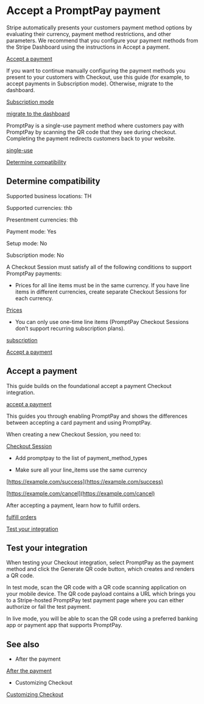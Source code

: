 # Accept a PromptPay payment

Stripe automatically presents your customers payment method options by evaluating their currency, payment method restrictions, and other parameters. We recommend that you configure your payment methods from the Stripe Dashboard using the instructions in Accept a payment.

[Accept a payment](/payments/accept-a-payment?platform=web&ui=stripe-hosted)

If you want to continue manually configuring the payment methods you present to your customers with Checkout, use this guide (for example, to accept payments in Subscription mode). Otherwise, migrate to the dashboard.

[Subscription mode](/billing/subscriptions/payment-methods-setting)

[migrate to the dashboard](/payments/dashboard-payment-methods)

PromptPay is a single-use payment method where customers pay with PromptPay by scanning the QR code that they see during checkout. Completing the payment redirects customers back to your website.

[single-use](/payments/payment-methods#usage)

[Determine compatibility](#compatibility)

## Determine compatibility

Supported business locations: TH

Supported currencies: thb

Presentment currencies: thb

Payment mode: Yes

Setup mode: No

Subscription mode: No

A Checkout Session must satisfy all of the following conditions to support PromptPay payments:

- Prices for all line items must be in the same currency. If you have line items in different currencies, create separate Checkout Sessions for each currency.

[Prices](/api/prices)

- You can only use one-time line items (PromptPay Checkout Sessions don’t support recurring subscription plans).

[subscription](/billing/subscriptions/creating)

[Accept a payment](#accept-a-payment)

## Accept a payment

This guide builds on the foundational accept a payment Checkout integration.

[accept a payment](/payments/accept-a-payment?integration=checkout)

This guides you through enabling PromptPay and shows the differences between accepting a card payment and using PromptPay.

When creating a new Checkout Session, you need to:

[Checkout Session](/api/checkout/sessions)

- Add promptpay to the list of payment_method_types

- Make sure all your line_items use the same currency

[https://example.com/success](https://example.com/success)

[https://example.com/cancel](https://example.com/cancel)

After accepting a payment, learn how to fulfill orders.

[fulfill orders](/payments/checkout/fulfill-orders)

[Test your integration](#test-integration)

## Test your integration

When testing your Checkout integration, select PromptPay as the payment method and click the Generate QR code button, which creates and renders a QR code.

In test mode, scan the QR code with a QR code scanning application on your mobile device. The QR code payload contains a URL which brings you to a Stripe-hosted PromptPay test payment page where you can either authorize or fail the test payment.

In live mode, you will be able to scan the QR code using a preferred banking app or payment app that supports PromptPay.

## See also

- After the payment

[After the payment](/payments/checkout/fulfill-orders)

- Customizing Checkout

[Customizing Checkout](/payments/checkout/customization)
